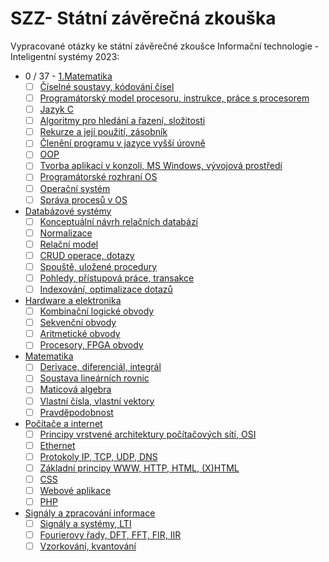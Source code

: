 # SZZ- Státní závěrečná zkouška
Vypracované otázky ke státní závěrečné zkoušce Informační technologie - Inteligentní systémy 2023:


- 0 / 37
			- [1.Matematika](1.Matematika/README.md)
    - [ ] [Číselné soustavy, kódování čísel](Algoritmy%20a%20programování/Číslené%20soustavy,%20kódování%20čísel.md)
    - [ ] [Programátorský model procesoru, instrukce, práce s procesorem](Algoritmy%20a%20programování/Programátorský%20model%20procesoru,%20instrukce,%20práce%20s%20procesorem.md)
    - [ ] [Jazyk C](Algoritmy%20a%20programování/Jazyk%20C.md)
    - [ ] [Algoritmy pro hledání a řazení, složitosti](Algoritmy%20a%20programování/Algoritmy%20pro%20hledání%20a%20řazení,%20složitosti.md)
    - [ ] [Rekurze a její použití, zásobník](Algoritmy%20a%20programování/Rekurze%20a%20její%20použití,%20zásobník.md)
    - [ ] [Členění programu v jazyce vyšší úrovně](Algoritmy%20a%20programování/Členění%20programu%20v%20jazyce%20vyšší%20úrovně.md)
    - [ ] [OOP](Algoritmy%20a%20programování/OOP.md) 
    - [ ] [Tvorba aplikací v konzoli, MS Windows, vývojová prostředí](Algoritmy%20a%20programování/Tvorba%20aplikací%20v%20konzoli,%20MS%20Windows,%20vývojová%20prostředí.md)
    - [ ] [Programátorské rozhraní OS](Algoritmy%20a%20programování/Programátorské%20rozhraní%20OS.md)
    - [ ] [Operační systém](Algoritmy%20a%20programování/Operační%20systém.md) 
    - [ ] [Správa procesů v OS](Algoritmy%20a%20programování/Správa%20procesů%20v%20OS.md) 
- [Databázové systémy](Databázové%20systémy/Datab%C3%A1zov%C3%A9%20syst%C3%A9my.md)
    - [ ] [Konceptuální návrh relačních databází](Databázové%20systémy/Konceptuální%20návrh%20relačních%20databází.md) 
    - [ ] [Normalizace](Databázové%20systémy/Normalizace.md) 
    - [ ] [Relační model](Databázové%20systémy/Relační%20model.md)
    - [ ] [CRUD operace, dotazy](Databázové%20systémy/CRUD%20operace,%20dotazy.md) 
    - [ ] [Spouště, uložené procedury](Databázové%20systémy/Spouště,%20uložené%20procedury.md) 
    - [ ] [Pohledy, přístupová práce, transakce](Databázové%20systémy/Pohledy,%20přístupová%20práce,%20transakce.md)
    - [ ] [Indexování, optimalizace dotazů](Databázové%20systémy/Indexování,%20optimalizace%20dotazů.md)
- [Hardware a elektronika](Hardware%20a%20elektronika/Hardware%20a%20elektronika.md)
    - [ ] [Kombinační logické obvody](Hardware%20a%20elektronika/Kombinační%20logické%20obvody.md)
    - [ ] [Sekvenční obvody](Hardware%20a%20elektronika/Sekvenční%20obvody.md)
    - [ ] [Aritmetické obvody](Hardware%20a%20elektronika/Aritmetické%20obvody.md)
    - [ ] [Procesory, FPGA obvody](Hardware%20a%20elektronika/Procesory,%20FPGA%20obvody.md)
- [Matematika](Matematika/Matematika.md)
    - [ ] [Derivace, diferenciál, integrál](Matematika/Derivace,%20diferenciál,%20integrál.md)
    - [ ] [Soustava lineárních rovnic](Matematika/Soustava%20lineárních%20rovnic.md)
    - [ ] [Maticová algebra](Matematika/Maticová%20algebra.md)
    - [ ] [Vlastní čísla, vlastní vektory](Matematika/Vlastní%20čísla,%20vlastní%20vektory.md)
    - [ ] [Pravděpodobnost](Matematika/Pravděpodobnost.md)
- [Počítače a internet](Počítače%20a%20internet/Po%C4%8D%C3%ADta%C4%8Dov%C3%A9%20s%C3%ADt%C4%9B%20a%20internet.md)
    - [ ] [Principy vrstvené architektury počítačových sítí, OSI](Počítače%20a%20internet/Principy%20vrstvené%20architektury%20počítačových%20sítí.md)
    - [ ] [Ethernet](Počítače%20a%20internet/Ethernet.md)
    - [ ] [Protokoly IP, TCP, UDP, DNS](Počítače%20a%20internet/Protokoly%20IP,%20TCP,%20UDP,%20DNS.md)
    - [ ] [Základní principy WWW, HTTP, HTML, (X)HTML](Počítače%20a%20internet/Základní%20principy%20WWW,%20HTTP,%20HTML,%20(X)HTML.md)
    - [ ] [CSS](Počítače%20a%20internet/CSS.md) 
    - [ ] [Webové aplikace](Počítače%20a%20internet/Webové%20aplikace.md)
    - [ ] [PHP](Počítače%20a%20internet/PHP.md)
- [Signály a zpracování informace](Signály%20a%20zpracování%20informace/Sign%C3%A1ly%20a%20zpracov%C3%A1n%C3%AD%20informace.md)
    - [ ] [Signály a systémy, LTI](Signály%20a%20zpracování%20informace/Signály%20a%20systémy,%20LTI.md)
    - [ ] [Fourierovy řady, DFT, FFT, FIR, IIR](Signály%20a%20zpracování%20informace/Fourierovy%20řady,%20DFT,%20FFT,%20FIR,%20IIR.md)
    - [ ] [Vzorkování, kvantování](Signály%20a%20zpracování%20informace/Vzorkování,%20kvantování.md)